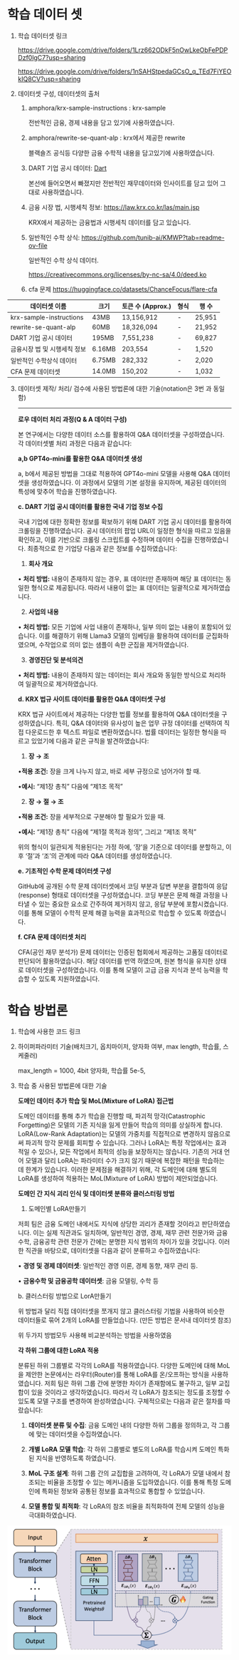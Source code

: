 # 학습 데이터 셋

1. 학습 데이터셋 링크
    
    https://drive.google.com/drive/folders/1Lrz662ODkF5nOwLkeObFePDPDzf0lgC7?usp=sharing
    
    https://drive.google.com/drive/folders/1nSAHStpedaGCsO_q_TEd7FiYEOkIQ8CV?usp=sharing
    
2. 데이터셋 구성, 데이터셋의 출처
    1. amphora/krx-sample-instructions : krx-sample
        
        전반적인 금융, 경제 내용을 담고 있기에 사용하였습니다. 
        
    2. amphora/rewrite-se-quant-alp : krx에서 제공한 rewrite 
        
        블랙숄즈 공식등 다양한 금융 수학적 내용을 담고있기에 사용하였습니다. 
        
    3. DART 기업 공시 데이터: [Dart](https://dart.fss.or.kr/)
        
        본선에 들어오면서 빠졌지만 전반적인 재무데이터와 인사이트를 담고 있어 그대로 사용하였습니다. 
        
    4. 금융 시장 법, 시행세칙 정보: https://law.krx.co.kr/las/main.jsp
        
        KRX에서 제공하는 금융법과 시행세칙 데이터를 담고 있습니다. 
        
    5. 일반적인 수학 상식: https://github.com/tunib-ai/KMWP?tab=readme-ov-file
        
        일반적인 수학 상식 데이터. 
        
        https://creativecommons.org/licenses/by-nc-sa/4.0/deed.ko
        
    6. cfa 문제 https://huggingface.co/datasets/ChanceFocus/flare-cfa
  

| 데이터셋 이름                   | 크기    | 토큰 수 (Approx.) | 형식 | 행 수  |
|-------------------------------|---------|-------------------|------|--------|
| krx-sample-instructions       | 43MB    | 13,156,912        | -    | 25,951 |
| rewrite-se-quant-alp           | 60MB    | 18,326,094        | -    | 21,952 |
| DART 기업 공시 데이터           | 195MB   | 7,551,238         | -    | 69,827 |
| 금융시장 법 및 시행세칙 정보      | 6.16MB  | 203,554           | -    | 1,520  |
| 일반적인 수학상식 데이터          | 6.75MB  | 282,332           | -    | 2,020  |
| CFA 문제 데이터셋                | 14.0MB  | 150,202           | -    | 1,032  |




3. 데이터셋 제작/ 처리/ 검수에 사용된 방법론에 대한 기술(notation은 3번 과 동일함)
    
    ---
    
    **로우 데이터 처리 과정(Q & A 데이터 구성)**
    
    본 연구에서는 다양한 데이터 소스를 활용하여 Q&A 데이터셋을 구성하였습니다. 각 데이터셋별 처리 과정은 다음과 같습니다:
    
    **a,b GPT4o-mini를 활용한 Q&A 데이터셋 생성**
    
    a, b에서 제공된 방법을 그대로 적용하여 GPT4o-mini 모델을 사용해 Q&A 데이터셋을 생성하였습니다. 이 과정에서 모델의 기본 설정을 유지하며, 제공된 데이터의 특성에 맞추어 학습을 진행하였습니다.
    
    **c. DART 기업 공시 데이터를 활용한 국내 기업 정보 수집**
    
    국내 기업에 대한 정확한 정보를 확보하기 위해 DART 기업 공시 데이터를 활용하여 크롤링을 진행하였습니다. 공시 데이터의 팝업 URL이 일정한 형식을 따르고 있음을 확인하고, 이를 기반으로 크롤링 스크립트를 수정하며 데이터 수집을 진행하였습니다. 최종적으로 한 기업당 다음과 같은 정보를 수집하였습니다:
    
    1.	**회사 개요**
    
    •	**처리 방법:** 내용이 존재하지 않는 경우, 표 데이터만 존재하며 해당 표 데이터는 동일한 형식으로 제공됩니다. 따라서 내용이 없는 표 데이터는 일괄적으로 제거하였습니다.
    
    2.	**사업의 내용**
    
    •	**처리 방법:** 모든 기업에 사업 내용이 존재하나, 일부 의미 없는 내용이 포함되어 있습니다. 이를 해결하기 위해 Llama3 모델의 임베딩을 활용하여 데이터를 군집화하였으며, 수작업으로 의미 없는 샘플이 속한 군집을 제거하였습니다.
    
    3.	**경영진단 및 분석의견**
    
    •	**처리 방법:** 내용이 존재하지 않는 데이터는 회사 개요와 동일한 방식으로 처리하여 일괄적으로 제거하였습니다.
    
    **d. KRX 법규 사이트 데이터를 활용한 Q&A 데이터셋 구성**
    
    KRX 법규 사이트에서 제공하는 다양한 법률 정보를 활용하여 Q&A 데이터셋을 구성하였습니다. 특히, Q&A 데이터와 유사성이 높은 업무 규정 데이터를 선택하여 직접 다운로드한 후 텍스트 파일로 변환하였습니다. 법률 데이터는 일정한 형식을 따르고 있었기에 다음과 같은 규칙을 발견하였습니다:
    
    1.	**장 → 조**
    
    •**적용 조건:** 장을 크게 나누지 않고, 바로 세부 규정으로 넘어가야 할 때.
    
    •**예시:** “제1장 총칙” 다음에 “제1조 목적”
    
    2.	**장 → 절 → 조**
    
    •**적용 조건:** 장을 세부적으로 구분해야 할 필요가 있을 때.
    
    •**예시:** “제1장 총칙” 다음에 “제1절 목적과 정의”, 그리고 “제1조 목적”
    
    위의 형식이 일관되게 적용된다는 가정 하에, ‘장’을 기준으로 데이터를 분할하고, 이후 ‘절’과 ‘조’의 관계에 따라 Q&A 데이터를 생성하였습니다.
    
    **e. 기초적인 수학 문제 데이터셋 구성**
    
    GitHub에 공개된 수학 문제 데이터셋에서 코딩 부분과 답변 부분을 결합하여 응답(response) 형태로 데이터셋을 구성하였습니다. 코딩 부분은 문제 해결 과정을 나타낼 수 있는 중요한 요소로 간주하여 제거하지 않고, 응답 부분에 포함시켰습니다. 이를 통해 모델이 수학적 문제 해결 능력을 효과적으로 학습할 수 있도록 하였습니다.
    
    **f. CFA 문제 데이터셋 처리**
    
    CFA(공인 재무 분석가) 문제 데이터는 인증된 협회에서 제공하는 고품질 데이터로 판단되어 활용하였습니다. 해당 데이터를 번역 하였으며, 원본 형식을 유지한 상태로 데이터셋을 구성하였습니다. 이를 통해 모델이 고급 금융 지식과 분석 능력을 학습할 수 있도록 지원하였습니다.

# 학습 방법론

1. 학습에 사용한 코드 링크
2. 하이퍼파라미터 기술(배치크기, 옵치마이저, 양자화 여부, max length, 학습률, 스케줄러)
    
    max_length = 1000, 4bit 양자화, 학습률 5e-5, 
    
3. 학습 중 사용된 방법론에 대한 기술
    
    **도메인 데이터 추가 학습 및 MoL(Mixture of LoRA) 접근법**
    
    도메인 데이터를 통해 추가 학습을 진행할 때, 파괴적 망각(Catastrophic Forgetting)은 모델의 기존 지식을 잃게 만들어 학습의 의미를 상실하게 합니다. LoRA(Low-Rank Adaptation)는 모델의 가중치를 직접적으로 변경하지 않음으로써 파괴적 망각 문제를 회피할 수 있습니다. 그러나 LoRA는 특정 작업에서는 효과적일 수 있으나, 모든 작업에서 최적의 성능을 보장하지는 않습니다. 기존의 거대 언어 모델과 달리 LoRA는 파라미터 수가 크지 않기 때문에 복잡한 패턴을 학습하는 데 한계가 있습니다. 이러한 문제점을 해결하기 위해, 각 도메인에 대해 별도의 LoRA를 생성하여 적용하는 MoL(Mixture of LoRA) 방법이 제안되었습니다.
    
    **도메인 간 지식 괴리 인식 및 데이터셋 분류와 클러스터링 방법**
    
    1. 도메인별 LoRA만들기
    
    저희 팀은 금융 도메인 내에서도 지식에 상당한 괴리가 존재할 것이라고 판단하였습니다. 이는 실제 직관과도 일치하며, 일반적인 경영, 경제, 재무 관련 전문가와 금융수학, 금융공학 관련 전문가 간에는 분명한 지식 범위의 차이가 있을 것입니다. 이러한 직관을 바탕으로, 데이터셋을 다음과 같이 분류하고 수집하였습니다:
    
    •	**경영 및 경제 데이터셋**: 일반적인 경영 이론, 경제 동향, 재무 관리 등.
    
    •	**금융수학 및 금융공학 데이터셋**: 금융 모델링, 수학 등
    
    b. 클러스터링 방법으로 LorA만들기 
    
    위 방법과 달리 직접 데이터셋을 쪼개지 않고 클러스터링 기법을 사용하여 비슷한 데이터들로 묶어 2개의 LoRA를 만들었습니다. (만든 방법은 문서내 데이터셋 참조)
    
    위 두가지 방법모두 사용해 비교분석하는 방법을 사용하였음
    
    **각 하위 그룹에 대한 LoRA 적용**
    
    분류된 하위 그룹별로 각각의 LoRA를 적용하였습니다. 다양한 도메인에 대해 MoL을 제안한 논문에서는 라우터(Router)를 통해 LoRA를 온/오프하는 방식을 사용하였습니다. 저희 팀은 하위 그룹 간에 분명한 차이가 존재함에도 불구하고, 일부 교집합이 있을 것이라고 생각하였습니다. 따라서 각 LoRA가 참조되는 정도를 조정할 수 있도록 모델 구조를 변경하여 완성하였습니다. 구체적으로는 다음과 같은 절차를 따랐습니다:
    
    1.	**데이터셋 분류 및 수집**: 금융 도메인 내의 다양한 하위 그룹을 정의하고, 각 그룹에 맞는 데이터셋을 수집하였습니다.
    
    2.	**개별 LoRA 모델 학습**: 각 하위 그룹별로 별도의 LoRA를 학습시켜 도메인 특화된 지식을 반영하도록 하였습니다.
    
    3.	**MoL 구조 설계**: 하위 그룹 간의 교집합을 고려하여, 각 LoRA가 모델 내에서 참조되는 비율을 조정할 수 있는 메커니즘을 도입하였습니다. 이를 통해 특정 도메인에 특화된 정보와 공통된 정보를 효과적으로 통합할 수 있었습니다.
    
    4.	**모델 통합 및 최적화**: 각 LoRA의 참조 비율을 최적화하여 전체 모델의 성능을 극대화하였습니다.
  
![workflow](./images/work_flow.png)
